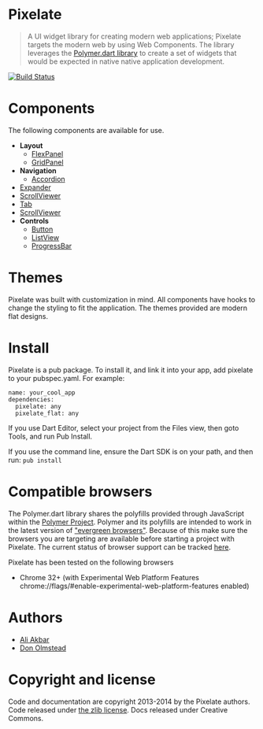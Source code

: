# Pixelate

> A UI widget library for creating modern web applications; Pixelate targets the modern web by using Web Components. The library leverages the [Polymer.dart library](https://www.dartlang.org/polymer-dart/) to create a set of widgets that would be expected in native native application development.

[![Build Status](https://drone.io/github.com/donny-dont/Pixelate/status.png)](https://drone.io/github.com/donny-dont/Pixelate/latest)

# Components
The following components are available for use.
 * **Layout**
   * [FlexPanel](http://donny-dont.github.io/Pixelate/components/flex_panel/index.html)
   * [GridPanel](http://donny-dont.github.io/Pixelate/components/grid_panel/index.html)
 * **Navigation**
   * [Accordion](http://donny-dont.github.io/Pixelate/components/accordion/index.html)
  * [Expander](http://donny-dont.github.io/Pixelate/components/expander/index.html)
  * [ScrollViewer](http://donny-dont.github.io/Pixelate/components/scroll_viewer/index.html)
  * [Tab](http://donny-dont.github.io/Pixelate/components/tab/index.html)
  * [ScrollViewer](http://donny-dont.github.io/Pixelate/components/tree_view/index.html)
 * **Controls**
   * [Button](http://donny-dont.github.io/Pixelate/components/button/index.html)
   * [ListView](http://donny-dont.github.io/Pixelate/components/list_view/index.html)
   * [ProgressBar](http://donny-dont.github.io/Pixelate/components/progress_bar/index.html)

# Themes

Pixelate was built with customization in mind. All components have hooks to change the styling to fit the application. The themes provided are modern flat designs.

# Install

Pixelate is a pub package. To install it, and link it into your app, add pixelate to your pubspec.yaml. For example:

    name: your_cool_app
    dependencies:
      pixelate: any
      pixelate_flat: any

If you use Dart Editor, select your project from the Files view, then goto Tools, and run Pub Install.

If you use the command line, ensure the Dart SDK is on your path, and then run: `pub install`

# Compatible browsers

The Polymer.dart library shares the polyfills provided through JavaScript within the [Polymer Project](http://www.polymer-project.org/). Polymer and its polyfills are intended to work in the latest version of ["evergreen browsers"](http://www.yetihq.com/blog/evergreen-web-browser/). Because of this make sure the browsers you are targeting are available before starting a project with Pixelate. The current status of browser support can be tracked [here](http://www.polymer-project.org/resources/compatibility.html).

Pixelate has been tested on the following browsers

* Chrome 32+ (with Experimental Web Platform Features chrome://flags/#enable-experimental-web-platform-features enabled) 

# Authors
 * [Ali Akbar](https://github.com/coderespawn)
 * [Don Olmstead](https://github.com/donny-dont)

# Copyright and license

Code and documentation are copyright 2013-2014 by the Pixelate authors. Code released under [the zlib license](LICENSE). Docs released under Creative Commons.
